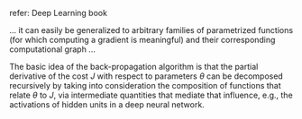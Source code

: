 refer: Deep Learning book

... it can easily be generalized to arbitrary families of parametrized functions (for which computing a gradient is meaningful) and their corresponding computational graph ...

The basic idea of the back-propagation algorithm is that the partial derivative of the cost $J$ with respect to parameters $\theta$ can be decomposed recursively by taking into consideration the composition of functions that relate $\theta$ to $J$, via intermediate quantities that mediate that influence, e.g., the activations of hidden units in a deep neural network.

